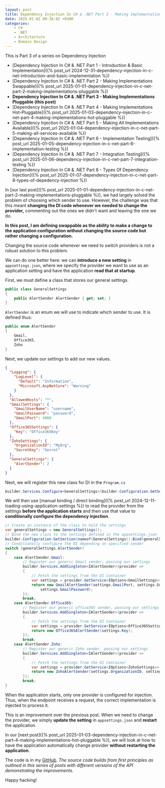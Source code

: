 ```yaml
---
layout: post
title: Dependency Injection In C# & .NET Part 3 - Making Implementations Pluggable
date: 2025-01-02 00:38:02 +0300
categories:
    - C#
    - .NET
    - Architecture
    - Domain Design
---
```


This is Part 3 of a series on Dependency Injection

- [Dependency Injection In C# & .NET Part 1 - Introduction & Basic Implementation]({% post_url 2024-12-31-dependency-injection-in-c-net-introduction-and-basic-implementation %})
- [Dependency Injection In C# & .NET Part 2 - Making Implementations Swappable]({% post_url 2025-01-01-dependency-injection-in-c-net-part-2-making-implementations-pluggable %})
- **Dependency Injection In C# & .NET Part 3 - Making Implementations Pluggable (this post)**
- [Dependency Injection In C# & .NET Part 4 - Making Implementations Hot-Pluggable]({% post_url 2025-01-03-dependency-injection-in-c-net-part-4-making-implementations-hot-pluggable %})
- [Dependency Injection In C# & .NET Part 5 - Making All Implementations Available]({% post_url 2025-01-04-dependency-injection-in-c-net-part-5-making-all-services-available %})
- [Dependency Injection In C# & .NET Part 6 - Implementation Testing]({% post_url 2025-01-05-dependency-injection-in-c-net-part-6-implementation-testing %})
- [Dependency Injection In C# & .NET Part 7 - Integration Testing]({% post_url 2025-01-06-dependency-injection-in-c-net-part-7-integration-testing %})
- [Dependency Injection In C# & .NET Part 8 - Types Of Dependency Injection]({%  post_url 2025-01-07-dependency-injection-in-c-net-part-8-types-of-depedency-injection %})

In [our last post]({% post_url 2025-01-01-dependency-injection-in-c-net-part-2-making-implementations-pluggable %}), we had largely solved the problem of choosing which sender to use. However, the challenge was that this meant **changing the DI code whenever we needed to change the provider,** commenting out the ones we didn't want and leaving the one we do.

**In this post, I am defining swappable as the ability to make a change to the application configuration without changing the source code but rather changing a configuration.**

Changing the source code whenever we need to switch providers is not a robust solution to this problem.

We can do one better here: we can **introduce a new setting** in `appsettings.json`, where we specify the provider we want to use as an application setting and have the application **read that at startup**.

First, we must define a class that stores our general settings.

```c#
public class GeneralSettings
{
    public AlertSender AlertSender { get; set; }
}
```

`AlertSender` is an enum we will use to indicate which sender to use. It is defined thus:

```c#
public enum AlertSender
{
    Gmail,
    Office365,
    Zoho
}
```

Next, we update our settings to add our new values.

```json
{
  "Logging": {
    "LogLevel": {
      "Default": "Information",
      "Microsoft.AspNetCore": "Warning"
    }
  },
  "AllowedHosts": "*",
  "GmailSettings": {
    "GmailUserName": "username",
    "GmailPassword": "password",
    "GmailPort": 4000
  },
  "Office365Settings": {
    "Key": "Office365Key"
  },
  "ZohoSettings": {
    "OrganizationID": "MyOrg",
    "SecretKey": "Secret"
  },
  "GeneralSettings": {
    "AlertSender": 2
  }
}
```

Next, we will register this new class for DI in the `Program.cs`

```c#
builder.Services.Configure<GeneralSettings>(builder.Configuration.GetSection(nameof(GeneralSettings)));
```

We will then use [manual binding / direct binding]({% post_url 2024-12-11-loading-using-application-settings %}) to read the provider from the settings **before the application starts** and then use that value to **conditionally configure the dependency injection**.

```c#
// Create an instance of the class to hold the settings
var generalSettings = new GeneralSettings();
// Bind the new class to the settings defined in the appsettings.json
builder.Configuration.GetSection(nameof(GeneralSettings)).Bind(generalSettings);
// Conditionally configure the DI depending on specified sender
switch (generalSettings.AlertSender)
{
    case AlertSender.Gmail:
        // Register our generic Gmail sender, passing our settings
        builder.Services.AddSingleton<IAlertSender>(provider =>
        {
            // Fetch the settings from the DI Container
            var settings = provider.GetService<IOptions<GmailSettings>>()!.Value;
            return new GmailAlertSender(settings.GmailPort, settings.GmailUserName,
                settings.GmailPassword);
        });
        break;
    case AlertSender.Office365:
        // Register our generic office365 sender, passing our settings
        builder.Services.AddSingleton<IAlertSender>(provider =>
        {
            // Fetch the settings from the DI Container
            var settings = provider.GetService<IOptions<Office365Settings>>()!.Value;
            return new Office365AlertSender(settings.Key);
        });
        break;
    case AlertSender.Zoho:
        // Register our generic Zoho sender, passing our settings
        builder.Services.AddSingleton<IAlertSender>(provider =>
        {
            // Fetch the settings from the DI Container
            var settings = provider.GetService<IOptions<ZohoSettings>>()!.Value;
            return new ZohoAlertSender(settings.OrganizationID, settings.SecretKey);
        });
        break;
}
```

When the application starts, only one provider is configured for injection. Thus, when the endpoint receives a request, the correct implementation is injected to process it.

This is an improvement over the previous post. When we need to change the provider, we simply **update the setting** in `appsettings.json` and **restart** the application.

In our [next post]({% post_url 2025-01-03-dependency-injection-in-c-net-part-4-making-implementations-hot-pluggable %}), we will look at how to have the application automatically change provider **without restarting the application**.

The code is in my [GitHub](https://github.com/conradakunga/BlogCode/tree/master/Mailer). *The source code builds from first principles as outlined in this series of posts with different versions of the API demonstrating the improvements.*

Happy hacking!
